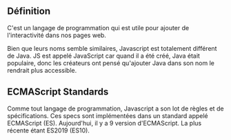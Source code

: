 ## **Définition**

C'est un langage de programmation qui est utile pour ajouter de l'interactivité dans nos pages web.

Bien que leurs noms semble similaires, Javascript est totalement différent de Java.
JS est appelé JavaScript car quand il a été créé, Java était populaire, donc les créateurs ont pensé qu'ajouter Java dans son nom le rendrait plus accessible.

## **ECMAScript Standards**

Comme tout langage de programmation, Javascript a son lot de règles et de spécifications.
Ces specs sont implémentées dans un standard appelé ECMAScript (ES).
Aujourd'hui, il y a 9 version d'ECMAScript. La plus récente étant ES2019 (ES10).
